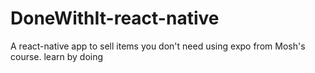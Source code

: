 # DoneWithIt-react-native
A react-native app to sell items you don't need using expo from Mosh's course. learn by doing
